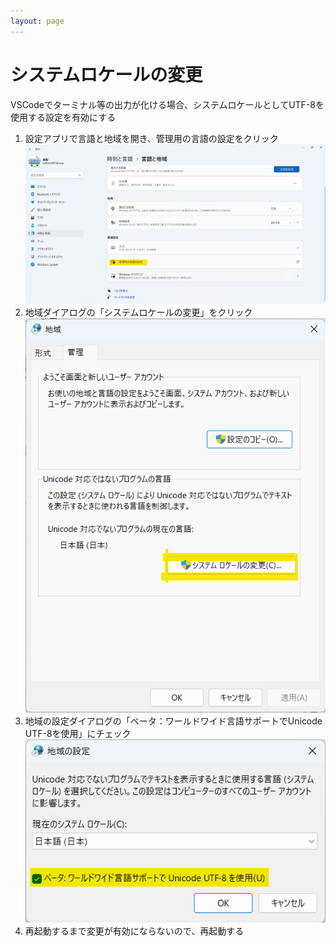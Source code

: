 ```yaml
---
layout: page
---
```

#   システムロケールの変更
VSCodeでターミナル等の出力が化ける場合、システムロケールとしてUTF-8を使用する設定を有効にする
1.  設定アプリで言語と地域を開き、管理用の言語の設定をクリック
    ![言語と地域](/images/Windows/20230921_SystemLocale1.png)
1.  地域ダイアログの「システムロケールの変更」をクリック
    ![地域](/images/Windows/20230921_SystemLocale2.png)
1.  地域の設定ダイアログの「ベータ：ワールドワイド言語サポートでUnicode UTF-8を使用」にチェック
    ![地域の設定](/images/Windows/20230921_SystemLocale3.png)
1.  再起動するまで変更が有効にならないので、再起動する
